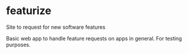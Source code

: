 # featurize
Site to request for new software features

Basic web app to handle feature requests on apps in general. For testing purposes.

